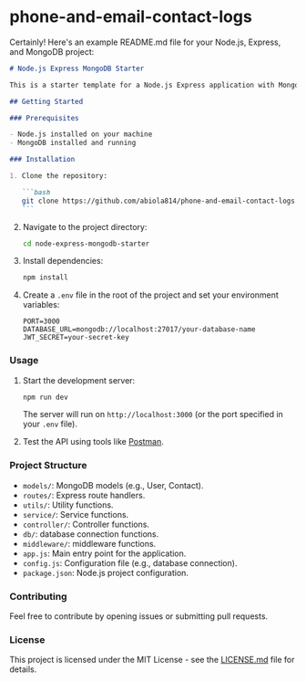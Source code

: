 # phone-and-email-contact-logs

Certainly! Here's an example README.md file for your Node.js, Express, and MongoDB project:

````markdown
# Node.js Express MongoDB Starter

This is a starter template for a Node.js Express application with MongoDB as the database.

## Getting Started

### Prerequisites

- Node.js installed on your machine
- MongoDB installed and running

### Installation

1. Clone the repository:

   ```bash
   git clone https://github.com/abiola814/phone-and-email-contact-logs.git
   ```
````

2. Navigate to the project directory:

   ```bash
   cd node-express-mongodb-starter
   ```

3. Install dependencies:

   ```bash
   npm install
   ```

4. Create a `.env` file in the root of the project and set your environment variables:

   ```env
   PORT=3000
   DATABASE_URL=mongodb://localhost:27017/your-database-name
   JWT_SECRET=your-secret-key
   ```

### Usage

1. Start the development server:

   ```bash
   npm run dev
   ```

   The server will run on `http://localhost:3000` (or the port specified in your `.env` file).

2. Test the API using tools like [Postman](https://documenter.getpostman.com/view/26542987/2s9Yynkj5T).

### Project Structure

- `models/`: MongoDB models (e.g., User, Contact).
- `routes/`: Express route handlers.
- `utils/`: Utility functions.
- `service/`: Service functions.
- `controller/`: Controller functions.
- `db/`: database connection functions.
- `middleware/`: middleware functions.
- `app.js`: Main entry point for the application.
- `config.js`: Configuration file (e.g., database connection).
- `package.json`: Node.js project configuration.

### Contributing

Feel free to contribute by opening issues or submitting pull requests.

### License

This project is licensed under the MIT License - see the [LICENSE.md](LICENSE.md) file for details.

```

```
